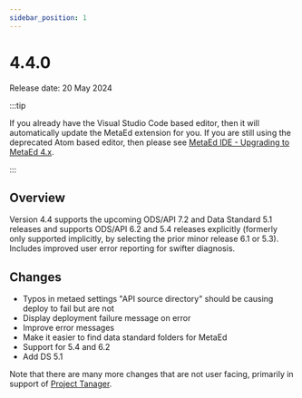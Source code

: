 ```yaml
---
sidebar_position: 1
---
```


# 4.4.0

Release date: 20 May 2024

:::tip

If you already have the Visual Studio Code based editor, then it will
automatically update the MetaEd extension for you. If you are still using the
deprecated Atom based editor, then please see [MetaEd IDE - Upgrading to MetaEd
4.x](../ide-user-guide/upgrading-to-metaed-4x.md).

:::

## Overview

Version 4.4 supports the upcoming ODS/API 7.2 and Data Standard 5.1 releases and
supports ODS/API 6.2 and 5.4 releases explicitly (formerly only supported
implicitly, by selecting the prior minor release 6.1 or 5.3). Includes improved
user error reporting for swifter diagnosis.

## Changes

* Typos in metaed settings "API source directory" should be causing deploy to
  fail but are not
* Display deployment failure message on error
* Improve error messages
* Make it easier to find data standard folders for MetaEd
* Support for 5.4 and 6.2
* Add DS 5.1

Note that there are many more changes that are not user facing, primarily in
support of [Project
Tanager](https://github.com/Ed-Fi-Alliance-OSS/Project-Tanager/).
